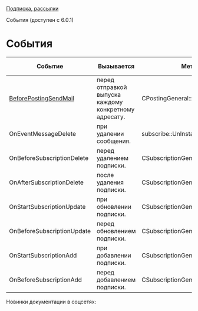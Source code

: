 [Подписка, рассылки](/api_help/subscribe/index.php)

События (доступен с 6.0.1)

События
=======

| Событие | Вызывается | Метод | С версии |
| --- | --- | --- | --- |
| [BeforePostingSendMail](/api_help/subscribe/events/beforepostingsendmail.php) | перед отправкой выпуска каждому конкретному адресату. | CPostingGeneral::SendMessage | 6.0.1 |
| OnEventMessageDelete | при удалении сообщения. | subscribe::UnInstallDB | 6.5.4 |
| OnBeforeSubscriptionDelete | перед удалением подписки. | CSubscriptionGeneral::Delete | 14.5.1 |
| OnAfterSubscriptionDelete | после удаления подписки. | CSubscriptionGeneral::Delete | 14.5.1 |
| OnStartSubscriptionUpdate | при обновлении подписки. | CSubscriptionGeneral::CheckFields | 14.5.1 |
| OnBeforeSubscriptionUpdate | перед обновлением подписки. | CSubscriptionGeneral::CheckFields | 14.5.1 |
| OnStartSubscriptionAdd | при добавлении подписки. | CSubscriptionGeneral::CheckFields | 14.5.1 |
| OnBeforeSubscriptionAdd | перед добавлением подписки. | CSubscriptionGeneral::CheckFields | 14.5.1 |

Новинки документации в соцсетях: